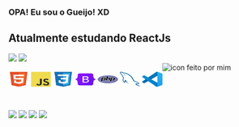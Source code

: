 ### OPA! Eu sou o Gueijo! XD

  ## Atualmente estudando ReactJs

<div>
  <img height="180em" src="https://github-readme-stats.vercel.app/api?username=gueijo&show_icons=true&theme=tokyonight">
  <img height="180em" src="https://github-readme-stats.vercel.app/api/top-langs/?username=gueijo&layout=compact&theme=tokyonight">
</div>
<img align="right" alt="icon feito por mim" src="https://images-wixmp-ed30a86b8c4ca887773594c2.wixmp.com/f/9a9ab23e-6994-449c-b051-debcff278687/dgqtvco-19b5db01-59fa-4d3a-b45a-07b95db13c2e.jpg/v1/fill/w_894,h_894,q_70,strp/eo_by_gueijaoo_dgqtvco-pre.jpg?token=eyJ0eXAiOiJKV1QiLCJhbGciOiJIUzI1NiJ9.eyJzdWIiOiJ1cm46YXBwOjdlMGQxODg5ODIyNjQzNzNhNWYwZDQxNWVhMGQyNmUwIiwiaXNzIjoidXJuOmFwcDo3ZTBkMTg4OTgyMjY0MzczYTVmMGQ0MTVlYTBkMjZlMCIsIm9iaiI6W1t7ImhlaWdodCI6Ijw9MTI4MCIsInBhdGgiOiJcL2ZcLzlhOWFiMjNlLTY5OTQtNDQ5Yy1iMDUxLWRlYmNmZjI3ODY4N1wvZGdxdHZjby0xOWI1ZGIwMS01OWZhLTRkM2EtYjQ1YS0wN2I5NWRiMTNjMmUuanBnIiwid2lkdGgiOiI8PTEyODAifV1dLCJhdWQiOlsidXJuOnNlcnZpY2U6aW1hZ2Uub3BlcmF0aW9ucyJdfQ.hBd9ICkoFLYeasZU4yXAj4fZrqHbtLewpl16E8-rtkE"  width="200px">

<div style="display: inline_block"><br>
  <img align="center" alt="Gjo-Html" height="30" width="40" src="https://github.com/devicons/devicon/blob/master/icons/html5/html5-original.svg">
  <img align="center" alt="Gjo-Js" height="30" width="40" src="https://github.com/devicons/devicon/blob/master/icons/javascript/javascript-original.svg">
  <img align="center" alt="Gjo-Css" height="30" width="40" src="https://github.com/devicons/devicon/blob/master/icons/css3/css3-original.svg">
  <img align="center" alt="Gjo-Bootstrap" height="30" width="40" src="https://github.com/devicons/devicon/blob/master/icons/bootstrap/bootstrap-original.svg">
  <img align="center" alt="Gjo-Php" height="30" width="40" src="https://github.com/devicons/devicon/blob/master/icons/php/php-original.svg">
  <img align="center" alt="Gjo-Sql" height="30" width="40" src="https://github.com/devicons/devicon/blob/master/icons/mysql/mysql-original.svg">
  <img align="center" alt="Gjo-Vscode" height="30" width="40" src="https://github.com/devicons/devicon/blob/master/icons/vscode/vscode-original.svg">
</div>

  ##

<div style="display: inline_block;"><br>
  <a href="https://www.instagram.com/jaooguei/" target="_blank"><img src="https://cdn-icons-png.freepik.com/128/4138/4138124.png" height="30px"></a>
  <a href="https://twitter.com/GueiJao" target="_blank"><img src="https://cdn-icons-png.freepik.com/128/5969/5969020.png" height="30px"></a>
  <a href="https://www.linkedin.com/in/joão-vitor-de-aguiar-lima-37b33123a/" target="_blank"><img src="https://cdn-icons-png.freepik.com/128/145/145807.png" height="30px"></a>
  <a href="https://www.twitch.tv/gueijaoo" target="_blank"><img src="https://www.freepnglogos.com/uploads/purple-twitch-logo-png-18.png" height="30px"></a>
</div>
